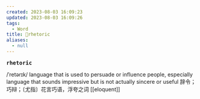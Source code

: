 ```yaml
---
created: 2023-08-03 16:09:23
updated: 2023-08-03 16:09:26
tags:
  - Word
title: 📖rhetoric
aliases:
  - null
---
```


<pre><strong>rhetoric</strong></pre>
 /ˈretərɪk/ 
language that is used to persuade or influence people, especially language that sounds impressive but is not actually sincere or useful 辞令；巧辩；〔尤指〕花言巧语，浮夸之词
[[eloquent]]